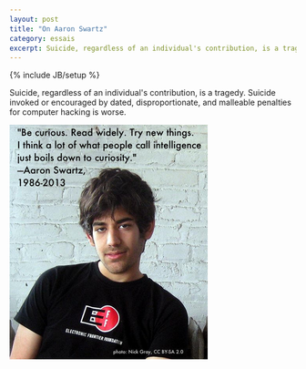 ```yaml
---
layout: post
title: "On Aaron Swartz"
category: essais
excerpt: Suicide, regardless of an individual's contribution, is a tragedy.
---
```

{% include JB/setup %}

Suicide, regardless of an individual's contribution, is a tragedy. Suicide invoked or encouraged by dated, disproportionate, and malleable penalties for computer hacking is worse.

![Aaron Swartz](/assets/images/aaron-swartz.png)